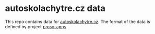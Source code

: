 # autoskolachytre.cz data

This repo contains data for [autoskolachytre.cz](http://www.autoskolachytre.cz).
The format of the data is defined by project [proso-apps](https://github.com/proso/proso-apps).
